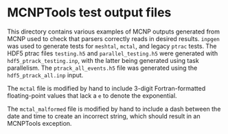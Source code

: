 # MCNPTools test output files

This directory contains various examples of MCNP outputs generated from
MCNP used to check that parsers correctly reads in desired results.
`inpgen` was used to generate tests for `meshtal`, `mctal`, and legacy `ptrac`
tests. The HDF5 ptrac files `testing.h5` and `parallel_testing.h5` were
generated with `hdf5_ptrack_testing.inp`, with the latter being generated
using task parallelism.  The `ptrack_all_events.h5` file was generated using
the `hdf5_ptrack_all.inp` input.

The `mctal` file is modified by hand to include 3-digit Fortran-formatted
floating-point values that lack a `e` to denote the exponential.

The `mctal_malformed` file is modified by hand to include a dash between the
date and time to create an incorrect string, which should result in an MCNPTools
exception.
